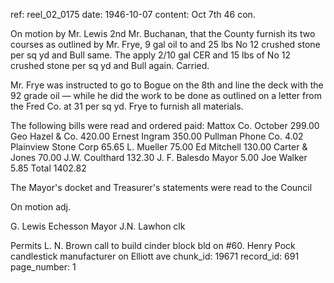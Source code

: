 ref: reel_02_0175
date: 1946-10-07
content: Oct 7th 46 con.

On motion by Mr. Lewis 2nd Mr. Buchanan, that the County furnish its two courses as outlined by Mr. Frye, 9 gal oil to and 25 lbs No 12 crushed stone per sq yd and Bull same. The apply 2/10 gal CER and 15 lbs of No 12 crushed stone per sq yd and Bull again. Carried.

Mr. Frye was instructed to go to Bogue on the 8th and line the deck with the 92 grade oil — while he did the work to be done as outlined on a letter from the Fred Co. at 31 per sq yd.
Frye to furnish all materials.

The following bills were read and ordered paid: 
Mattox Co. October 299.00
Geo Hazel & Co. 420.00
Ernest Ingram 350.00
Pullman Phone Co. 4.02
Plainview Stone Corp 65.65
L. Mueller 75.00
Ed Mitchell 130.00
Carter & Jones 70.00
J.W. Coulthard 132.30
J. F. Balesdo Mayor 5.00
Joe Walker 5.85
Total 1402.82

The Mayor's docket and Treasurer's statements were read to the Council

On motion adj.

G. Lewis Echesson Mayor
J.N. Lawhon clk

Permits
L. N. Brown call to build cinder block bld on #60.
Henry Pock candlestick manufacturer on Elliott ave
chunk_id: 19671
record_id: 691
page_number: 1

